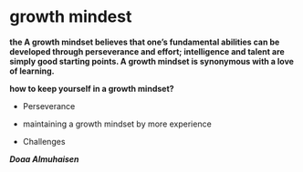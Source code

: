 # growth mindest

**the A growth mindset believes that one’s fundamental abilities can be developed through perseverance and effort; intelligence and talent are simply good starting points. A growth mindset is synonymous with a love of learning.**

**how to keep yourself in a growth mindset?**

-  Perseverance

-  maintaining a growth mindset by more experience

- Challenges

***Doaa Almuhaisen***
